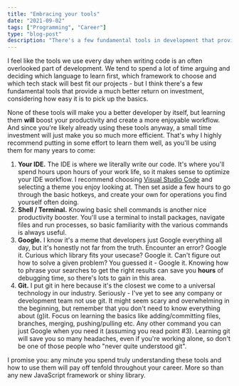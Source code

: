 ```yaml
---
title: "Embracing your tools"
date: "2021-09-02"
tags: ["Programming", "Career"]
type: "blog-post"
description: "There's a few fundamental tools in development that provide a great return on investment, considering how easy it is to pick up the basics. "
---
```


I feel like the tools we use every day when writing code is an often overlooked part of development. We tend to spend a lot of time arguing and deciding which language to learn first, which framework to choose and which tech stack will best fit our projects - but I think there's a few fundamental tools that provide a much better return on investment, considering how easy it is to pick up the basics.

None of these tools will make you a better developer by itself, but learning them **will** boost your productivity and create a more enjoyable workflow. And since you're likely already using these tools anyway, a small time investment will just make you so much more efficient. That's why I highly recommend putting in some effort to learn them well, as you'll be using them for many years to come:

1. **Your IDE.** The IDE is where we literally write our code. It's where you'll spend hours upon hours of your work life, so it makes sense to optimize your IDE workflow. I recommend choosing [Visual Studio Code](https://code.visualstudio.com/) and selecting a theme you enjoy looking at. Then set aside a few hours to go through the basic hotkeys, and create your own for operations you find yourself often doing.
2. **Shell / Terminal.** Knowing basic shell commands is another nice productivity booster. You'll use a terminal to install packages, navigate files and run processes, so basic familiarity with the various commands is always useful.
3. **Google.** I know it's a meme that developers just Google everything all day, but it's honestly not far from the truth. Encounter an error? Google it. Curious which library fits your usecase? Google it. Can't figure out how to solve a given problem? You guessed it - Google it. Knowing how to phrase your searches to get the right results can save you **hours** of debugging time, so there's lots to gain in this area.
4. **Git.** I put git in here because it's the closest we come to a universal technology in our industry. Seriously - I've yet to see any company or development team not use git. It might seem scary and overwhelming in the beginning, but remember that you don't need to know everything about (g)it. Focus on learning the basics like adding/committing files, branches, merging, pushing/pulling etc. Any other command you can just Google when you need it (assuming you read point #3). Learning git will save you so many headaches, even if you're working alone, so don't be one of those people who "never quite understood git".

I promise you: any minute you spend truly understanding these tools and how to use them will pay off tenfold throughout your career. More so than any new JavaScript framework or shiny library.

​

